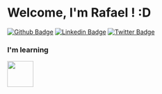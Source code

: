 # Welcome, I'm Rafael ! :D

[![Github Badge](https://img.shields.io/badge/-Github-000?style=flat-square&logo=Github&logoColor=white&link=https://github.com/RafaelOAssis)](https://github.com/RafaelOAssis)
[![Linkedin Badge](https://img.shields.io/badge/-LinkedIn-blue?style=flat-square&logo=Linkedin&logoColor=white&link=https://www.linkedin.com/in/rafael-oliveira-127ab9234/)](https://www.linkedin.com/in/rafael-oliveira-127ab9234/)
[![Twitter Badge](https://img.shields.io/badge/-Twitter-1ca0f1?style=flat-square&labelColor=1ca0f1&logo=twitter&logoColor=white&link=https://twitter.com/rafaeloassis)](https://twitter.com/rafaeloassis)

### I'm learning
<img src="https://cdn.jsdelivr.net/gh/devicons/devicon/icons/python/python-original-wordmark.svg" width="60" height="60"/>
          
